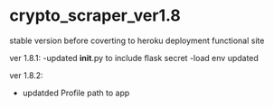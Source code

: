 # crypto_scraper_ver1.8

stable version before coverting to heroku deployment
functional site 

ver 1.8.1:
-updated __init__.py to include flask secret 
-load env updated

ver 1.8.2:
- updatded Profile path to app
